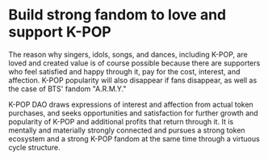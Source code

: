 # Build strong fandom to love and support K-POP

&#x20;The reason why singers, idols, songs, and dances, including K-POP, are loved and created value is of course possible because there are supporters who feel satisfied and happy through it, pay for the cost, interest, and affection. K-POP popularity will also disappear if fans disappear, as well as the case of BTS' fandom "A.R.M.Y."

&#x20;K-POP DAO draws expressions of interest and affection from actual token purchases, and seeks opportunities and satisfaction for further growth and popularity of K-POP and additional profits that return through it. It is mentally and materially strongly connected and pursues a strong token ecosystem and a strong K-POP fandom at the same time through a virtuous cycle structure.

